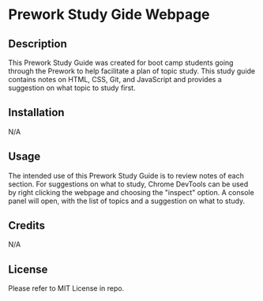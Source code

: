 # Prework Study Gide Webpage

## Description

This Prework Study Guide was created for boot camp students going through the Prework to help facilitate a plan of topic study. This study guide contains notes on HTML, CSS, Git, and JavaScript and provides a suggestion on what topic to study first. 

## Installation

N/A

## Usage

The intended use of this Prework Study Guide is to review notes of each section. For suggestions on what to study, Chrome DevTools can be used by right clicking the webpage and choosing the "inspect" option. A console panel will open, with the list of topics and a suggestion on what to study.

## Credits

N/A

## License

Please refer to MIT License in repo.
